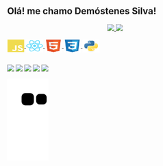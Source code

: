 
## Olá! me chamo Demóstenes Silva!

<div align="center">
  <a href="https://github.com/demostenessilva">
  <img height="180em" src="https://github-readme-stats.vercel.app/api?username=demostenessilva&show_icons=true&theme=darcula&include_all_commits=true&count_private=true"/>
  <img height="180em" src="https://github-readme-stats.vercel.app/api/top-langs/?username=demostenessilva&layout=compact&langs_count=7&theme=darcula"/>
</div>
  <div style="display: inline_block"><br>
  <img align="center" alt="Rafa-Js" height="30" width="40" src="https://raw.githubusercontent.com/devicons/devicon/master/icons/javascript/javascript-plain.svg">
  <img align="center" alt="Rafa-React" height="30" width="40" src="https://raw.githubusercontent.com/devicons/devicon/master/icons/react/react-original.svg">
  <img align="center" alt="Rafa-HTML" height="30" width="40" src="https://raw.githubusercontent.com/devicons/devicon/master/icons/html5/html5-original.svg">
  <img align="center" alt="Rafa-CSS" height="30" width="40" src="https://raw.githubusercontent.com/devicons/devicon/master/icons/css3/css3-original.svg">
  <img align="center" alt="Rafa-Python" height="30" width="40" src="https://raw.githubusercontent.com/devicons/devicon/master/icons/python/python-original.svg">
  </div>

  ##
  <div> 
  

 <a href="https://discord.gg/dKqBurNaAg" target="_blank"><img src="https://img.shields.io/badge/Discord-7289DA?style=for-the-badge&logo=discord&logoColor=white" target="_blank"></a> 
    <a href="https://www.linkedin.com/in/dem%C3%B3stenes-silva-57845134/" target="_blank"><img src="https://img.shields.io/badge/LinkedIn-0077B5?style=for-the-badge&logo=linkedin&logoColor=white=white" target="_blank"></a> 
     <a href="#" target="_blank"><img src="https://img.shields.io/badge/Ubuntu-E95420?style=for-the-badge&logo=ubuntu&logoColor=white" target="_blank"></a> 
         <a href="#" target="_blank"><img src="https://img.shields.io/badge/Windows-0078D6?style=for-the-badge&logo=windows&logoColor=white" target="_blank"></a> 
     <a href="#" target="_blank"><img src="https://img.shields.io/badge/Linux_Mint-87CF3E?style=for-the-badge&logo=linux-mint&logoColor=white"></a> 

![Snake animation](https://github.com/rafaballerini/rafaballerini/blob/output/github-contribution-grid-snake.svg)
  </div>
  
